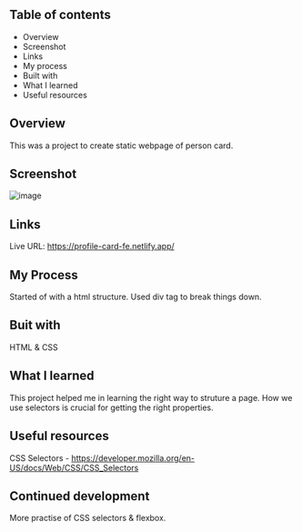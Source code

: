 ## Table of contents
- Overview
- Screenshot
- Links
- My process
- Built with
- What I learned
- Useful resources

## Overview
This was a project to create static webpage of person card.
## Screenshot
![image](https://github.com/srihk96/profile-card/assets/114797133/03128cc5-6c1d-4b87-bb00-3ebe3806c8e3)
## Links
Live URL: https://profile-card-fe.netlify.app/
## My Process
Started of with a html structure. Used div tag to break things down.

## Buit with
HTML & CSS
## What I learned
This project helped me in learning the right way to struture a page.
How we use selectors is crucial for getting the right properties.
 

##  Useful resources
CSS Selectors - https://developer.mozilla.org/en-US/docs/Web/CSS/CSS_Selectors

## Continued development
More practise of CSS selectors & flexbox.
